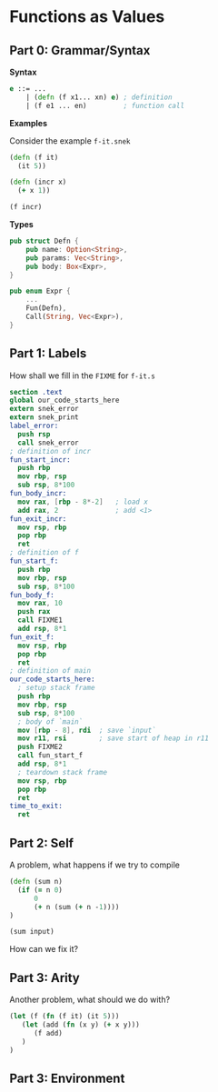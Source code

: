 # Functions as Values

## Part 0: Grammar/Syntax

**Syntax**

```clojure
e ::= ...
    | (defn (f x1... xn) e) ; definition
    | (f e1 ... en)         ; function call
```

**Examples**

Consider the example `f-it.snek`

```clojure
(defn (f it)
  (it 5))

(defn (incr x)
  (+ x 1))

(f incr)
```

**Types**

```rust
pub struct Defn {
    pub name: Option<String>,
    pub params: Vec<String>,
    pub body: Box<Expr>,
}

pub enum Expr {
    ...
    Fun(Defn),
    Call(String, Vec<Expr>),
}
```

## Part 1: Labels

How shall we fill in the `FIXME` for `f-it.s`

```nasm
section .text
global our_code_starts_here
extern snek_error
extern snek_print
label_error:
  push rsp
  call snek_error
; definition of incr
fun_start_incr:
  push rbp
  mov rbp, rsp
  sub rsp, 8*100
fun_body_incr:
  mov rax, [rbp - 8*-2]   ; load x
  add rax, 2              ; add <1>
fun_exit_incr:
  mov rsp, rbp
  pop rbp
  ret
; definition of f
fun_start_f:
  push rbp
  mov rbp, rsp
  sub rsp, 8*100
fun_body_f:
  mov rax, 10
  push rax
  call FIXME1
  add rsp, 8*1
fun_exit_f:
  mov rsp, rbp
  pop rbp
  ret
; definition of main
our_code_starts_here:
  ; setup stack frame
  push rbp
  mov rbp, rsp
  sub rsp, 8*100
  ; body of `main`
  mov [rbp - 8], rdi  ; save `input`
  mov r11, rsi        ; save start of heap in r11
  push FIXME2
  call fun_start_f
  add rsp, 8*1
  ; teardown stack frame
  mov rsp, rbp
  pop rbp
  ret
time_to_exit:
  ret
```

## Part 2: Self

A problem, what happens if we try to compile

```clojure
(defn (sum n)
  (if (= n 0)
      0
      (+ n (sum (+ n -1))))
)

(sum input)
```

How can we fix it?

## Part 3: Arity

Another problem, what should we do with?

```clojure
(let (f (fn (f it) (it 5)))
   (let (add (fn (x y) (+ x y)))
      (f add)
   )
)
```


## Part 3: Environment

